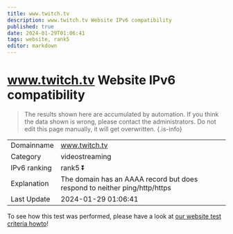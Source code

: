 ```yaml
---
title: www.twitch.tv
description: www.twitch.tv Website IPv6 compatibility
published: true
date: 2024-01-29T01:06:41
tags: website, rank5
editor: markdown
---
```


# www.twitch.tv Website IPv6 compatibility

> The results shown here are accumulated by automation. If you think the data shown is wrong, please contact the administrators. 
> Do not edit this page manually, it will get overwritten.
{.is-info}


|   |   |
| - | - |
| Domainname | www.twitch.tv
| Category | videostreaming |
| IPv6 ranking | rank5 :arrow_double_down: |
| Explanation | The domain has an AAAA record but does respond to neither ping/http/https |
| Last Update | 2024-01-29 01:06:41 |

To see how this test was performed, please have a look at [our website test criteria howto](/howto/testcriteria/website)!

